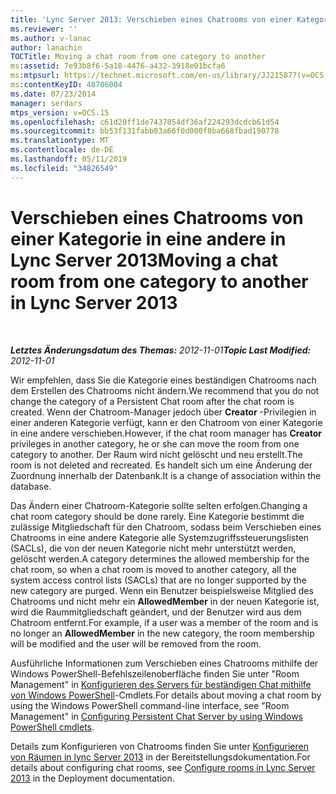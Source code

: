 ```yaml
---
title: 'Lync Server 2013: Verschieben eines Chatrooms von einer Kategorie in eine andere'
ms.reviewer: ''
ms.author: v-lanac
author: lanachin
TOCTitle: Moving a chat room from one category to another
ms:assetid: 7e93b8f6-5a18-4476-a432-3918e01bcfa6
ms:mtpsurl: https://technet.microsoft.com/en-us/library/JJ215877(v=OCS.15)
ms:contentKeyID: 48706004
ms.date: 07/23/2014
manager: serdars
mtps_version: v=OCS.15
ms.openlocfilehash: c61d20ff1de7437054df36af224293dcdcb61d54
ms.sourcegitcommit: bb53f131fabb03a66f0d000f8ba668fbad190778
ms.translationtype: MT
ms.contentlocale: de-DE
ms.lasthandoff: 05/11/2019
ms.locfileid: "34826549"
---
```

<div data-xmlns="http://www.w3.org/1999/xhtml">

<div class="topic" data-xmlns="http://www.w3.org/1999/xhtml" data-msxsl="urn:schemas-microsoft-com:xslt" data-cs="http://msdn.microsoft.com/en-us/">

<div data-asp="http://msdn2.microsoft.com/asp">

# <a name="moving-a-chat-room-from-one-category-to-another-in-lync-server-2013"></a><span data-ttu-id="9f415-102">Verschieben eines Chatrooms von einer Kategorie in eine andere in Lync Server 2013</span><span class="sxs-lookup"><span data-stu-id="9f415-102">Moving a chat room from one category to another in Lync Server 2013</span></span>

</div>

<div id="mainSection">

<div id="mainBody">

<span> </span>

<span data-ttu-id="9f415-103">_**Letztes Änderungsdatum des Themas:** 2012-11-01_</span><span class="sxs-lookup"><span data-stu-id="9f415-103">_**Topic Last Modified:** 2012-11-01_</span></span>

<span data-ttu-id="9f415-104">Wir empfehlen, dass Sie die Kategorie eines beständigen Chatrooms nach dem Erstellen des Chatrooms nicht ändern.</span><span class="sxs-lookup"><span data-stu-id="9f415-104">We recommend that you do not change the category of a Persistent Chat room after the chat room is created.</span></span> <span data-ttu-id="9f415-105">Wenn der Chatroom-Manager jedoch über **Creator** -Privilegien in einer anderen Kategorie verfügt, kann er den Chatroom von einer Kategorie in eine andere verschieben.</span><span class="sxs-lookup"><span data-stu-id="9f415-105">However, if the chat room manager has **Creator** privileges in another category, he or she can move the room from one category to another.</span></span> <span data-ttu-id="9f415-106">Der Raum wird nicht gelöscht und neu erstellt.</span><span class="sxs-lookup"><span data-stu-id="9f415-106">The room is not deleted and recreated.</span></span> <span data-ttu-id="9f415-107">Es handelt sich um eine Änderung der Zuordnung innerhalb der Datenbank.</span><span class="sxs-lookup"><span data-stu-id="9f415-107">It is a change of association within the database.</span></span>

<span data-ttu-id="9f415-108">Das Ändern einer Chatroom-Kategorie sollte selten erfolgen.</span><span class="sxs-lookup"><span data-stu-id="9f415-108">Changing a chat room category should be done rarely.</span></span> <span data-ttu-id="9f415-109">Eine Kategorie bestimmt die zulässige Mitgliedschaft für den Chatroom, sodass beim Verschieben eines Chatrooms in eine andere Kategorie alle Systemzugriffssteuerungslisten (SACLs), die von der neuen Kategorie nicht mehr unterstützt werden, gelöscht werden.</span><span class="sxs-lookup"><span data-stu-id="9f415-109">A category determines the allowed membership for the chat room, so when a chat room is moved to another category, all the system access control lists (SACLs) that are no longer supported by the new category are purged.</span></span> <span data-ttu-id="9f415-110">Wenn ein Benutzer beispielsweise Mitglied des Chatrooms und nicht mehr ein **AllowedMember** in der neuen Kategorie ist, wird die Raummitgliedschaft geändert, und der Benutzer wird aus dem Chatroom entfernt.</span><span class="sxs-lookup"><span data-stu-id="9f415-110">For example, if a user was a member of the room and is no longer an **AllowedMember** in the new category, the room membership will be modified and the user will be removed from the room.</span></span>

<span data-ttu-id="9f415-111">Ausführliche Informationen zum Verschieben eines Chatrooms mithilfe der Windows PowerShell-Befehlszeilenoberfläche finden Sie unter "Room Management" in [Konfigurieren des Servers für beständigen Chat mithilfe von Windows PowerShell](configuring-persistent-chat-server-by-using-windows-powershell-cmdlets.md)-Cmdlets.</span><span class="sxs-lookup"><span data-stu-id="9f415-111">For details about moving a chat room by using the Windows PowerShell command-line interface, see "Room Management" in [Configuring Persistent Chat Server by using Windows PowerShell cmdlets](configuring-persistent-chat-server-by-using-windows-powershell-cmdlets.md).</span></span>

<span data-ttu-id="9f415-112">Details zum Konfigurieren von Chatrooms finden Sie unter [Konfigurieren von Räumen in lync Server 2013](lync-server-2013-configure-rooms.md) in der Bereitstellungsdokumentation.</span><span class="sxs-lookup"><span data-stu-id="9f415-112">For details about configuring chat rooms, see [Configure rooms in Lync Server 2013](lync-server-2013-configure-rooms.md) in the Deployment documentation.</span></span>

</div>

<span> </span>

</div>

</div>

</div>

